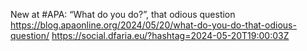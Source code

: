 New at #APA: “What do you do?”, that odious question https://blog.apaonline.org/2024/05/20/what-do-you-do-that-odious-question/ https://social.dfaria.eu/?hashtag=2024-05-20T19:00:03Z